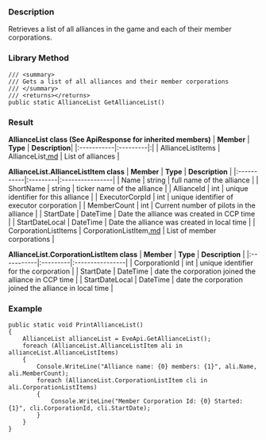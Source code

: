 ### Description ###
Retrieves a list of all alliances in the game and each of their member corporations.

### Library Method ###
```
/// <summary>
/// Gets a list of all alliances and their member corporations
/// </summary>
/// <returns></returns>
public static AllianceList GetAllianceList()
```

### Result ###
**AllianceList class (See ApiResponse for inherited members)**
| **Member** | **Type** | **Description**|
|:-----------|:---------|:|
| AllianceListItems | AllianceList[.md](.md) | List of alliances |

**AllianceList.AllianceListItem class**
| **Member** | **Type** | **Description** |
|:-----------|:---------|:----------------|
| Name | string | full name of the alliance |
| ShortName | string | ticker name of the alliance |
| AllianceId | int | unique identifier for this alliance |
| ExecutorCorpId | int | unique identifier of executor corporation |
| MemberCount | int | Current number of pilots in the alliance |
| StartDate | DateTime | Date the alliance was created in CCP time |
| StartDateLocal | DateTime | Date the alliance was created in local time |
| CorporationListItems | CorporationListItem[.md](.md) | List of member corporations |

**AllianceList.CorporationListItem class**
| **Member** | **Type** | **Description** |
|:-----------|:---------|:----------------|
| CorporationId | int | unique identifier for the corporation |
| StartDate | DateTime | date the corporation joined the alliance in CCP time |
| StartDateLocal | DateTime | date the corporation joined the alliance in local time |

### Example ###
```
public static void PrintAllianceList()
{
    AllianceList allianceList = EveApi.GetAllianceList();
    foreach (AllianceList.AllianceListItem ali in allianceList.AllianceListItems)
    {
        Console.WriteLine("Alliance name: {0} members: {1}", ali.Name, ali.MemberCount);
        foreach (AllianceList.CorporationListItem cli in ali.CorporationListItems)
        {
            Console.WriteLine("Member Corporation Id: {0} Started: {1}", cli.CorporationId, cli.StartDate);
        }
    }
}
```